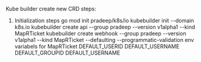 Kube builder create new CRD steps:

1. Initialization steps
go mod init pradeep/k8s/io
kubebuilder init --domain k8s.io
kubebuilder create api --group pradeep --version v1alpha1 --kind MapRTicket
kubebuilder create webhook --group pradeep --version v1alpha1 --kind MapRTicket --defaulting --programmatic-validation
 env variabels for MapRTicket 
	DEFAULT_USERID
	DEFAULT_USERNAME
	DEFAULT_GROUPID
	DEFAULT_USERNAME

